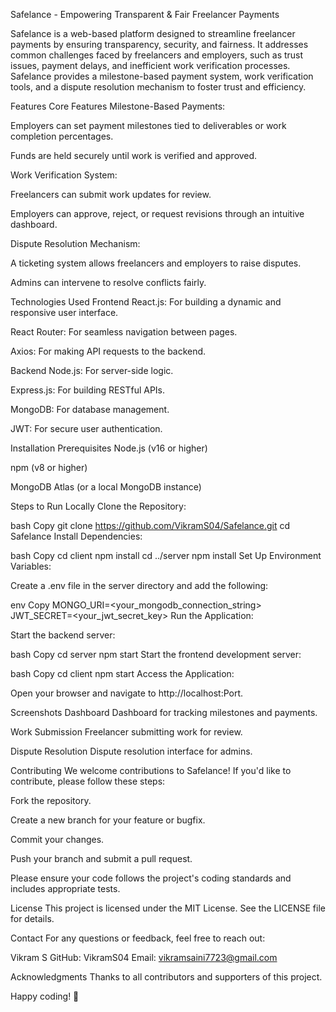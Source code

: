 Safelance - Empowering Transparent & Fair Freelancer Payments

Safelance is a web-based platform designed to streamline freelancer payments by ensuring transparency, security, and fairness. It addresses common challenges faced by freelancers and employers, such as trust issues, payment delays, and inefficient work verification processes. Safelance provides a milestone-based payment system, work verification tools, and a dispute resolution mechanism to foster trust and efficiency.

Features
Core Features
Milestone-Based Payments:

Employers can set payment milestones tied to deliverables or work completion percentages.

Funds are held securely until work is verified and approved.

Work Verification System:

Freelancers can submit work updates for review.

Employers can approve, reject, or request revisions through an intuitive dashboard.

Dispute Resolution Mechanism:

A ticketing system allows freelancers and employers to raise disputes.

Admins can intervene to resolve conflicts fairly.

Technologies Used
Frontend
React.js: For building a dynamic and responsive user interface.

React Router: For seamless navigation between pages.

Axios: For making API requests to the backend.

Backend
Node.js: For server-side logic.

Express.js: For building RESTful APIs.

MongoDB: For database management.

JWT: For secure user authentication.

Installation
Prerequisites
Node.js (v16 or higher)

npm (v8 or higher)

MongoDB Atlas (or a local MongoDB instance)

Steps to Run Locally
Clone the Repository:

bash
Copy
git clone https://github.com/VikramS04/Safelance.git
cd Safelance
Install Dependencies:

bash
Copy
cd client
npm install
cd ../server
npm install
Set Up Environment Variables:

Create a .env file in the server directory and add the following:

env
Copy
MONGO_URI=<your_mongodb_connection_string>
JWT_SECRET=<your_jwt_secret_key>
Run the Application:

Start the backend server:

bash
Copy
cd server
npm start
Start the frontend development server:

bash
Copy
cd client
npm start
Access the Application:

Open your browser and navigate to http://localhost:Port.

Screenshots
Dashboard
Dashboard for tracking milestones and payments.

Work Submission
Freelancer submitting work for review.

Dispute Resolution
Dispute resolution interface for admins.

Contributing
We welcome contributions to Safelance! If you'd like to contribute, please follow these steps:

Fork the repository.

Create a new branch for your feature or bugfix.

Commit your changes.

Push your branch and submit a pull request.

Please ensure your code follows the project's coding standards and includes appropriate tests.

License
This project is licensed under the MIT License. See the LICENSE file for details.

Contact
For any questions or feedback, feel free to reach out:

Vikram S
GitHub: VikramS04
Email: vikramsaini7723@gmail.com

Acknowledgments
Thanks to all contributors and supporters of this project.

Happy coding! 🚀
